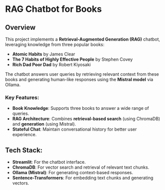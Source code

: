 # RAG Chatbot for Books

## Overview
This project implements a **Retrieval-Augmented Generation (RAG)** chatbot, leveraging knowledge from three popular books:
- **Atomic Habits** by James Clear
- **The 7 Habits of Highly Effective People** by Stephen Covey
- **Rich Dad Poor Dad** by Robert Kiyosaki

The chatbot answers user queries by retrieving relevant context from these books and generating human-like responses using the **Mistral model** via Ollama.

### Key Features:
- **Book Knowledge**: Supports three books to answer a wide range of queries.
- **RAG Architecture**: Combines **retrieval-based search** (using ChromaDB) and **generation** (using Mistral).
- **Stateful Chat**: Maintain conversational history for better user experience.

## Tech Stack:
- **Streamlit**: For the chatbot interface.
- **ChromaDB**: For vector search and retrieval of relevant text chunks.
- **Ollama (Mistral)**: For generating context-based responses.
- **Sentence-Transformers**: For embedding text chunks and generating vectors.

